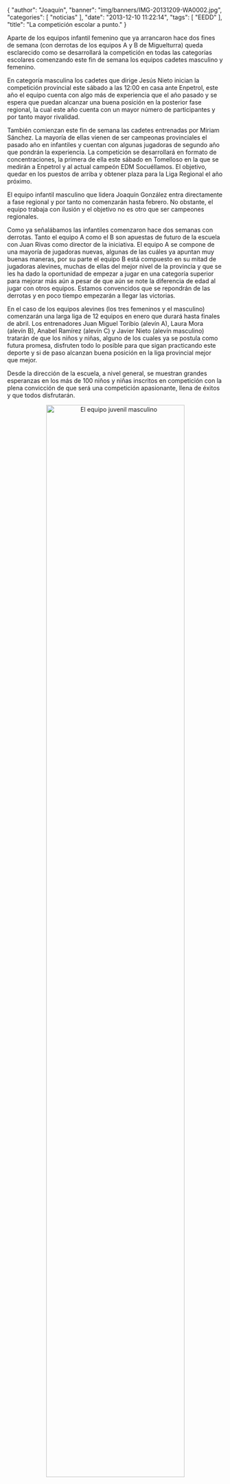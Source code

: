{
  "author": "Joaquín", 
  "banner": "img/banners/IMG-20131209-WA0002.jpg", 
  "categories": [
    "noticias"
  ], 
  "date": "2013-12-10 11:22:14", 
  "tags": [
    "EEDD"
  ], 
  "title": "La competición escolar a punto."
}

Aparte de los equipos infantil femenino que ya arrancaron hace dos fines de semana (con derrotas de los equipos A y B de Miguelturra) queda esclarecido como se desarrollará la competición en todas las categorías escolares comenzando este fin de semana los equipos cadetes masculino y femenino.

En categoría masculina los cadetes que dirige Jesús Nieto inician la competición provincial este sábado a las 12:00 en casa ante Enpetrol, este año el equipo cuenta con algo más de experiencia que el año pasado y se espera que puedan alcanzar una buena posición en la posterior fase regional, la cual este año cuenta con un mayor número de participantes y por tanto mayor rivalidad.

También comienzan este fin de semana las cadetes entrenadas por Miriam Sánchez. La mayoría de ellas vienen de ser campeonas provinciales el pasado año en infantiles y cuentan con algunas jugadoras de segundo año que pondrán la experiencia. La competición se desarrollará en formato de concentraciones, la primera de ella este sábado en Tomelloso en la que se medirán a Enpetrol y al actual campeón EDM Socuéllamos. El objetivo, quedar en los puestos de arriba y obtener plaza para la Liga Regional el año próximo.

El equipo infantil masculino que lidera Joaquín González entra directamente a fase regional y por tanto no comenzarán hasta febrero. No obstante, el equipo trabaja con ilusión y el objetivo no es otro que ser campeones regionales.

Como ya señalábamos las infantiles comenzaron hace dos semanas con derrotas. Tanto el equipo A como el B son apuestas de futuro de la escuela con Juan Rivas como director de la iniciativa. El equipo A se compone de una mayoría de jugadoras nuevas, algunas de las cuáles ya apuntan muy buenas maneras, por su parte el equipo B está compuesto en su mitad de jugadoras alevines, muchas de ellas del mejor nivel de la provincia y que se les ha dado la oportunidad de empezar a jugar en una categoría superior para mejorar más aún a pesar de que aún se note la diferencia de edad al jugar con otros equipos. Estamos convencidos que se repondrán de las derrotas y en poco tiempo empezarán a llegar las victorias.

En el caso de los equipos alevines (los tres femeninos y el masculino) comenzarán una larga liga de 12 equipos en enero que durará hasta finales de abril. Los entrenadores Juan Miguel Toribio (alevín A), Laura Mora (alevín B), Anabel Ramírez (alevín C) y Javier Nieto (alevín masculino) tratarán de que los niños y niñas, alguno de los cuales ya se postula como futura promesa, disfruten todo lo posible para que sigan practicando este deporte y si de paso alcanzan buena posición en la liga provincial mejor que mejor.

Desde la dirección de la escuela, a nivel general, se muestran grandes esperanzas en los más de 100 niños y niñas inscritos en competición con la plena convicción de que será una competición apasionante, llena de éxitos y que todos disfrutarán.

<center>
<a target="_new" href="http://www.advmiguelturra.org/img/banners/IMG-20131209-WA0002.jpg"> 
<img alt="El equipo juvenil masculino" width="80%" align="center" src="http://www.advmiguelturra.org/img/banners/IMG-20131209-WA0002.jpg"/> </a>
</center>

